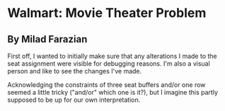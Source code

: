 # Walmart: Movie Theater Problem
## By Milad Farazian

First off, I wanted to initially make sure that any alterations I made to the seat assignment were visible for debugging reasons. I'm also a visual person and like to see the changes I've made.

Acknowledging the constraints of three seat buffers and/or one row seemed a little tricky ("and/or" which one is it?), but I imagine this partly supposed to be up for our own interpretation.
